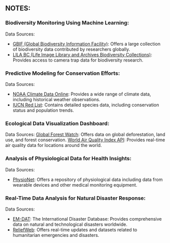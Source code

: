 

NOTES:
---

### Biodiversity Monitoring Using Machine Learning:
Data Sources:
 - [GBIF (Global Biodiversity Information Facility)](https://www.gbif.org/): Offers a large collection of biodiversity data contributed by researchers globally.
 - [LILA BC (Life Image Library and Archives Biodiversity Collections)](https://lila.science/): Provides access to camera trap data for biodiversity research.

### Predictive Modeling for Conservation Efforts:
Data Sources:
- [NOAA Climate Data Online](https://www.ncei.noaa.gov/cdo-web/): Provides a wide range of climate data, including historical weather observations.
- [IUCN Red List](https://www.iucnredlist.org/): Contains detailed species data, including conservation status and population trends.

### Ecological Data Visualization Dashboard:
Data Sources:
    [Global Forest Watch](https://www.globalforestwatch.org/): Offers data on global deforestation, land use, and forest conservation.
    [World Air Quality Index API](https://aqicn.org/json-api/doc/): Provides real-time air quality data for locations around the world.

### Analysis of Physiological Data for Health Insights:
Data Sources:
- [PhysioNet](https://physionet.org/about/database/): Offers a repository of physiological data including data from wearable devices and other medical monitoring equipment.

### Real-Time Data Analysis for Natural Disaster Response:
Data Sources:
- [EM-DAT](https://www.emdat.be/): The International Disaster Database: Provides comprehensive data on natural and technological disasters worldwide.
- [ReliefWeb](https://reliefweb.int/): Offers real-time updates and datasets related to humanitarian emergencies and disasters.